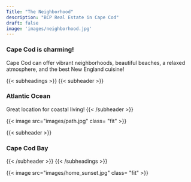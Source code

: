 ```yaml
---
Title: "The Neighborhood"
description: "BCP Real Estate in Cape Cod"
draft: false
image: 'images/neighborhood.jpg'
---
```


### Cape Cod is charming!

 Cape Cod can offer vibrant neighborhoods, beautiful beaches, a relaxed atmosphere, and the best New England cuisine!




{{< subheadings >}}
  {{< subheader >}}
  ### Atlantic Ocean
  Great location for coastal living!
 {{< /subheader >}}

 {{< image src="images/path.jpg" class= "fit" >}}

  
  {{< subheader >}}
  ### Cape Cod Bay
  {{< /subheader >}}
{{< /subheadings >}}

{{< image src="images/home_sunset.jpg" class= "fit" >}}